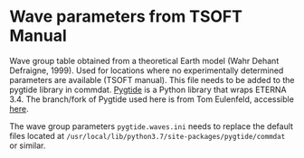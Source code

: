 # Wave parameters from TSOFT Manual

Wave group table obtained from a theoretical Earth model (Wahr Dehant Defraigne, 1999). Used for locations where no experimentally determined parameters are available (TSOFT manual). This file needs to be added to the pygtide library in commdat. [Pygtide](https://github.com/hydrogeoscience/pygtide) is a Python library that wraps ETERNA 3.4. The branch/fork of Pygtide used here is from Tom Eulenfeld, accessible [here](https://github.com/trichter/pygtide).

The wave group parameters `pygtide.waves.ini` needs to replace the default files located at `/usr/local/lib/python3.7/site-packages/pygtide/commdat` or similar.

